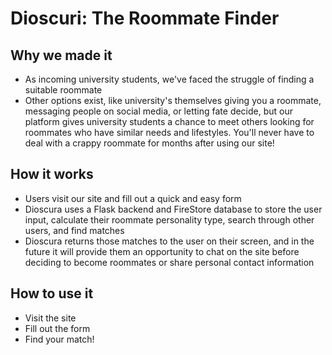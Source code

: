 # Dioscuri: The Roommate Finder

## Why we made it
- As incoming university students, we've faced the struggle of finding a suitable roommate
- Other options exist, like university's themselves giving you a roommate, messaging people on social media, or letting fate decide, but our platform gives university students a chance to meet others looking for roommates who have similar needs and lifestyles. You'll never have to deal with a crappy roommate for months after using our site!

## How it works
- Users visit our site and fill out a quick and easy form
- Dioscura uses a Flask backend and FireStore database to store the user input, calculate their roommate personality type, search through other users, and find matches
- Dioscura returns those matches to the user on their screen, and in the future it will provide them an opportunity to chat on the site before deciding to become roommates or share personal contact information

## How to use it
- Visit the site
- Fill out the form
- Find your match!
